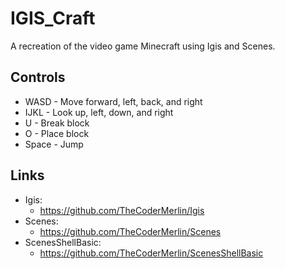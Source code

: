 # IGIS_Craft

A recreation of the video game Minecraft using Igis and Scenes.

## Controls
* WASD - Move forward, left, back, and right
* IJKL - Look up, left, down, and right
* U - Break block
* O - Place block
* Space - Jump

## Links
* Igis:
	* https://github.com/TheCoderMerlin/Igis
* Scenes:
	* https://github.com/TheCoderMerlin/Scenes
* ScenesShellBasic:
	* https://github.com/TheCoderMerlin/ScenesShellBasic
